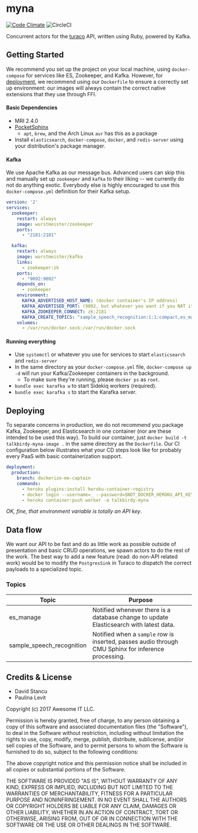 # myna
[![Code Climate](https://codeclimate.com/github/AwesomeIT/myna.png)](https://codeclimate.com/github/AwesomeIT/myna) ![CircleCI](https://circleci.com/gh/AwesomeIT/myna.svg?style=shield&circle-token=dd811ff05759a2eb2c2b9973dea67664fce6fb90)

Concurrent actors for the [turaco](https://github.com/AwesomeIT/turaco) API, written using Ruby, powered by Kafka.

## Getting Started
We recommend you set up the project on your local machine, using `docker-compose` for services like ES, Zookeeper, and Kafka. However, for [deployment](#deployment), we recommend using our `Dockerfile` to ensure a correctly set up environment: our images will always contain the correct native extensions that they use through FFI.

#### Basic Dependencies
- MRI 2.4.0
- [PocketSphinx](http://cmusphinx.sourceforge.net/wiki/tutorialpocketsphinx)
	- `apt`, `brew`, and the Arch Linux `aur` has this as a package
- Install `elasticsearch`, `docker-compose`, `docker`, and `redis-server` using your distribution's package manager.

#### Kafka

We use Apache Kafka as our message bus. Advanced users can skip this and manually set up `zookeeper` and `kafka` to their liking -- we currently do not do anything exotic. Everybody else is highly encouraged to use this `docker-compose.yml` definition for their Kafka setup.

```yaml
version: '2'
services:
  zookeeper:
    restart: always
    image: wurstmeister/zookeeper
    ports:
      - "2181:2181"

  kafka:
    restart: always
    image: wurstmeister/kafka
    links:
      - zookeeper:zk
    ports:
      - "9092:9092"
    depends_on:
      - zookeeper
    environment:
      KAFKA_ADVERTISED_HOST_NAME: (docker container's IP address)
      KAFKA_ADVERTISED_PORT: (9092, but whatever you want if you NAT it)
      KAFKA_ZOOKEEPER_CONNECT: zk:2181
      KAFKA_CREATE_TOPICS: "sample_speech_recognition:1:1:compact,es_manage:1:1:compact"
    volumes:
      - /var/run/docker.sock:/var/run/docker.sock
```

#### Running everything
- Use `systemctl` or whatever you use for services to start `elasticsearch` and `redis-server`
- In the same directory as your `docker-compose.yml` file, `docker-compose up -d` will run your Kafka/Zookeeper containers in the background.
  - To make sure they're running, please `docker ps` as `root`. 
- `bundle exec karafka w` to start Sidekiq workers (required).
- `bundle exec karafka s` to start the Karafka server.

## Deploying

To separate concerns in production, we do not recommend you package Kafka, Zookeeper, and Elasticsearch in one container (nor are these intended to be used this way). To build our container, just `docker build -t talkbirdy-myna-image .` in the same directory as the `Dockerfile`. Our CI configuration below illustrates what your CD steps look like for probably every PaaS with basic containerization support.

```yaml
deployment:
  production:
    branch: dockerize-me-captain
    commands:
      - heroku plugins:install heroku-container-registry
      - docker login --username=_ --password=$NOT_DOCKER_HEROKU_API_KEY registry.heroku.com
      - heroku container:push worker -a talkbirdy-myna
```
_OK, fine, that environment variable is totally an API key_.

## Data flow

We want our API to be fast and do as little work as possible outside of presentation and basic CRUD operations, we spawn actors to do the rest of the work. The best way to add a new feature (read: do non-API related work) would be to modify the `PostgresSink` in Turaco to dispatch the correct payloads to a specialized topic.

### Topics

| Topic                     | Purpose                                                                                             |
|---------------------------|-----------------------------------------------------------------------------------------------------|
| es_manage                 | Notified whenever there is a database change to update Elasticsearch with latest data.              |
| sample_speech_recognition | Notified when a `sample` row is inserted, passes audio through CMU Sphinx for inference processing. |

## Credits & License

- David Stancu
- Paulina Levit

Copyright (c) 2017 Awesome IT LLC.

Permission is hereby granted, free of charge, to any person obtaining a copy
of this software and associated documentation files (the "Software"), to deal
in the Software without restriction, including without limitation the rights
to use, copy, modify, merge, publish, distribute, sublicense, and/or sell
copies of the Software, and to permit persons to whom the Software is
furnished to do so, subject to the following conditions:

The above copyright notice and this permission notice shall be included in all
copies or substantial portions of the Software.

THE SOFTWARE IS PROVIDED "AS IS", WITHOUT WARRANTY OF ANY KIND, EXPRESS OR
IMPLIED, INCLUDING BUT NOT LIMITED TO THE WARRANTIES OF MERCHANTABILITY,
FITNESS FOR A PARTICULAR PURPOSE AND NONINFRINGEMENT. IN NO EVENT SHALL THE
AUTHORS OR COPYRIGHT HOLDERS BE LIABLE FOR ANY CLAIM, DAMAGES OR OTHER
LIABILITY, WHETHER IN AN ACTION OF CONTRACT, TORT OR OTHERWISE, ARISING FROM,
OUT OF OR IN CONNECTION WITH THE SOFTWARE OR THE USE OR OTHER DEALINGS IN THE
SOFTWARE.
